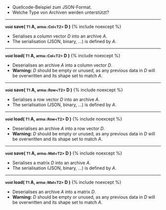 
- Quellcode-Beispiel zum JSON-Format.
- Welche Type von Archiven werden unterstützt?

---
**<small>void</small> save( <small>T1</small> A, <small>arma::Col&lt;T2&gt;</small> D )** {% include noexcept %}

- Serialises a column vector *D* into an archive *A*.
- The serialisation (JSON, binary, ...) is defined by *A*.

---
**<small>void</small> load( <small>T1</small> A, <small>arma::Col&lt;T2&gt;</small> D )** {% include noexcept %}

- Deserialises an archive *A* into a column vector *D*.
- **Warning:** *D* should be empty or unused, as any previous data in *D* will be overwritten and its shape set to match *A*.

---
**<small>void</small> save( <small>T1</small> A, <small>arma::Row&lt;T2&gt;</small> D )** {% include noexcept %}

- Serialises a row vector *D* into an archive *A*.
- The serialisation (JSON, binary, ...) is defined by *A*.

---
**<small>void</small> load( <small>T1</small> A, <small>arma::Row&lt;T2&gt;</small> D )** {% include noexcept %}

- Deserialises an archive *A* into a row vector *D*.
- **Warning:** *D* should be empty or unused, as any previous data in *D* will be overwritten and its shape set to match *A*.

---
**<small>void</small> save( <small>T1</small> A, <small>arma::Mat&lt;T2&gt;</small> D )** {% include noexcept %}

- Serialises a matrix *D* into an archive *A*.
- The serialisation (JSON, binary, ...) is defined by *A*.

---
**<small>void</small> load( <small>T1</small> A, <small>arma::Mat&lt;T2&gt;</small> D )** {% include noexcept %}

- Deserialises an archive *A* into a matrix *D*.
- **Warning:** *D* should be empty or unused, as any previous data in *D* will be overwritten and its shape set to match *A*.